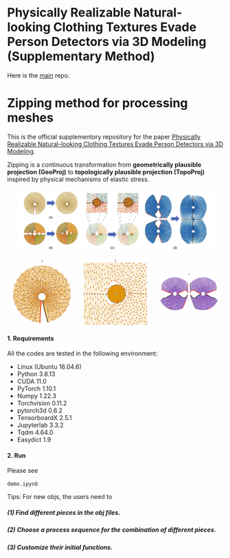 # Physically Realizable Natural-looking Clothing Textures Evade Person Detectors via 3D Modeling (Supplementary Method)
Here is the [main](https://github.com/WhoTHU/Adversarial_camou) repo.

# Zipping method for processing meshes

This is the official supplementory repository for the paper [Physically Realizable Natural-looking Clothing Textures Evade Person Detectors via 3D Modeling](https://openaccess.thecvf.com/content/CVPR2023/html/Hu_Physically_Realizable_Natural-Looking_Clothing_Textures_Evade_Person_Detectors_via_3D_CVPR_2023_paper.html).

Zipping is a continuous transformation from **geometrically plausible projection (GeoProj)** to **topologically plausible projection (TopoProj)** inspired by physical mechanisms of elastic stress.

<p align="center">
  <img src="readme_figs/fig2.jpg" alt="drawing" width="90%"/>
</p>

<div style="display: flex; justify-content: center; align-items: center;">
  <img src="readme_figs/movie1.gif" alt="movie1" width="30%" style="margin: 0 10px;"/>
  <img src="readme_figs/movie2.gif" alt="movie2" width="30%" style="margin: 0 10px;"/>
  <img src="readme_figs/movie3.gif" alt="movie3" width="30%" style="margin: 0 10px;"/>
</div>

<!-- toc -->
#### 1. Requirements
All the codes are tested in the following environment:
* Linux (Ubuntu 16.04.6)
* Python 3.8.13
* CUDA 11.0
* PyTorch 1.10.1
* Numpy 1.22.3
* Torchvision 0.11.2
* pytorch3d 0.6.2
* TensorboardX 2.5.1
* Jupyterlab 3.3.2
* Tqdm 4.64.0
* Easydict 1.9

#### 2. Run
Please see
```
demo.ipynb
```
Tips: For new objs, the users need to
##### (1) Find different pieces in the obj files.
##### (2) Choose a process sequence for the combination of different pieces.
##### (3) Customize their initial functions.
